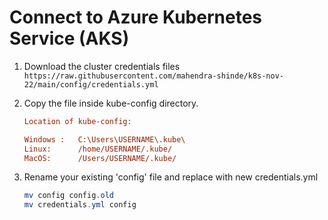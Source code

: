 # Connect to Azure Kubernetes Service (AKS)

1. Download the cluster credentials files 
	`https://raw.githubusercontent.com/mahendra-shinde/k8s-nov-22/main/config/credentials.yml`

1. Copy the file inside kube-config directory.

	```ini
	Location of kube-config:

	Windows :	C:\Users\USERNAME\.kube\
	Linux:      /home/USERNAME/.kube/
	MacOS:      /Users/USERNAME/.kube/
	```

1.	Rename your existing 'config' file and replace with new credentials.yml

	```powershell
	mv config config.old
	mv credentials.yml config
	```
